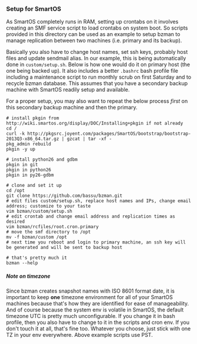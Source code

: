 ### Setup for SmartOS
As SmartOS completely runs in RAM, setting up crontabs on it involves creating an SMF service script to load crontabs on system boot. So scripts provided in this directory can be used as an example to setup bzman to manage replication between two machines (i.e. primary and its backup).

Basically you also have to change host names, set ssh keys, probably host files and update sendmail alias. In our example, this is being automatically done in ```custom/setup.sh```. Below is how one would do it on primary host (the one being backed up). It also includes a better ```.bashrc``` bash profile file including a maintenance script to run monthly scrub on first Saturday and to recycle bzman database. This assumes that you have a secondary backup machine with SmartOS readily setup and available.

For a proper setup, you may also want to repeat the below process *first* on this secondary backup machine and then the primary.

	# install pkgin from http://wiki.smartos.org/display/DOC/Installing+pkgin if not already
	cd /
	curl -k http://pkgsrc.joyent.com/packages/SmartOS/bootstrap/bootstrap-2013Q3-x86_64.tar.gz | gzcat | tar -xf -
	pkg_admin rebuild
	pkgin -y up

	# install python26 and gdbm
	pkgin in git
	pkgin in python26
	pkgin in py26-gdbm

	# clone and set it up
	cd /opt
	git clone https://github.com/bassu/bzman.git
	# edit files custom/setup.sh, replace host names and IPs, change email address; customize to your taste
	vim bzman/custom/setup.sh
	# edit crontab and change email address and replication times as desired
	vim bzman/rcfiles/root.cron.primary
	# move the smf directory to /opt
	mv -f bzman/custom /opt
	# next time you reboot and login to primary machine, an ssh key will be generated and will be sent to backup host

	# that's pretty much it
	bzman --help

##### Note on timezone
Since bzman creates snapshot names with ISO 8601 format date, it is important to keep **one** timezone environment for all of your SmartOS machines because that's how they are identified for ease of manageability. And of course because the system env is volatile in SmartOS, the default timezone UTC is pretty much unconfigurable. If you change it in bash profile, then you also have to change to it in the scripts and cron env. If you don't touch it at all, that's fine too. Whatever you choose, just stick with one TZ in your env everywhere. Above example scripts use PST.



